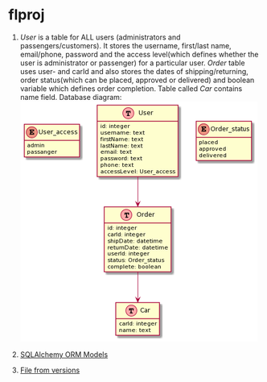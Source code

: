 # flproj

1. *User* is a table for ALL users (administrators and passengers/customers). It stores the username, first/last name, email/phone, password and the access level(which defines whether the user is administrator or passenger) for a particular user.
   *Order* table uses user- and carId and also stores the dates of shipping/returning, order status(which can be placed, approved or delivered) and boolean variable which defines order completion.
   Table called *Car* contains name field.
   Database diagram:
   ![alt text](https://github.com/irayarka/flproj/blob/lab-3/DB_UML.png)

2. [SQLAlchemy ORM Models](https://github.com/irayarka/flproj/blob/lab-3/models.py)
3. [File from versions](https://github.com/irayarka/flproj/blob/lab-3/7551ca4ed77b_.py)
